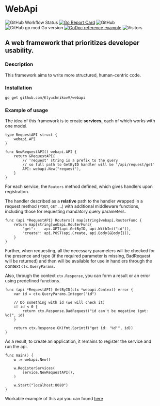 # WebApi

![GitHub Workflow Status](https://img.shields.io/github/workflow/status/KlyuchnikovV/webapi/Go?style=for-the-badge)
[![Go Report Card](https://goreportcard.com/badge/github.com/KlyuchnikovV/webapi?style=for-the-badge)](https://goreportcard.com/report/github.com/KlyuchnikovV/webapi)
![GitHub](https://img.shields.io/github/license/KlyuchnikovV/webapi?style=for-the-badge)
![GitHub go.mod Go version](https://img.shields.io/github/go-mod/go-version/KlyuchnikovV/webapi?style=for-the-badge)
[![GoDoc reference example](https://img.shields.io/badge/godoc-reference-blue.svg?style=for-the-badge)](https://pkg.go.dev/github.com/KlyuchnikovV/webapi)
![Visitors](https://visitor-badges.glitch.me?username=KlyuchnikovV&repo=webapi&style=for-the-badge&label=Views)


## A web framework that prioritizes developer usability.

### Description
This framework aims to write more structured, human-centric code.

### Installation

```sh
go get github.com/KlyuchnikovV/webapi
```
### Example of usage

The idea of this framework is to create **services**, each of which works with one model.

```golang
type RequestAPI struct {
    webapi.API
}

func NewRequestAPI() webapi.API {
    return &RequestAPI{
        // 'request' string is a prefix to the query
        // so full path to GetByID handler will be '/api/request/get'
		API: webapi.New("request"),
	}
}
```

For each service, the `Routers` method defined, which gives handlers upon registration.

The handler described as a **relative** path to the handler wrapped in a request method (`POST`, `GET` ...<!--(godoc link?)-->)
with additional middleware functions, including those for requesting mandatory query parameters.

```golang
func (api *RequestAPI) Routers() map[string]webapi.RouterFunc {
	return map[string]webapi.RouterFunc{
		"get":    api.GET(api.GetByID, api.WithInt("id")),
		"create": api.POST(api.Create, api.Body(&Body{})),
	}
}
```

Further, when requesting, all the necessary parameters will be checked for the presence and type (if the required parameter is missing, BadRequest will be returned) and then will be available for use in handlers through the context `ctx.QueryParams`. <!--(godoc link?)-->

Also, through the context `ctx.Response`<!--(godoc link?)-->, you can form a result or an error using predefined functions.

```golang
func (api *RequestAPI) GetByID(ctx *webapi.Context) error {
    var id = ctx.QueryParams.Integer("id")

    // Do something with id (we will check it)
    if id < 0 {
        return ctx.Response.BadRequest("id can't be negative (got: %d)", id)
    }

    return ctx.Response.OK(fmt.Sprintf("got id: '%d'", id))
}
```

As a result, to create an application, it remains to register the service and run the api.

```golang
func main() {
    w := webapi.New()

    w.RegisterServices(
        service.NewRequestAPI(),
    )

    w.Start("localhost:8080")
}
```

Workable example of this api you can found [here](https://github.com/KlyuchnikovV/webapi/tree/main/example)
